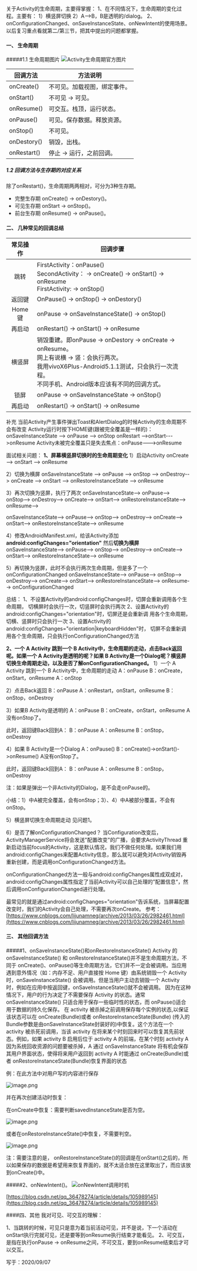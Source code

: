 关于Activity的生命周期，主要得掌握：
1、在不同情况下，生命周期的变化过程。主要有：
1）横竖屏切换
2）A-->B，B是透明的/dialog。
2、onConfigurationChanged、onSaveInstanceState、onNewIntent的使用场景。
以后复习重点看就第二/第三节，把其中提出的问题都掌握。

#### 一、 生命周期
#####1.1 生命周期图片
![Activity生命周期官方图片](https://upload-images.jianshu.io/upload_images/9000209-289f2eb9ab4e9664.png?imageMogr2/auto-orient/strip%7CimageView2/2/w/1240)

| 回调方法    | 方法说明                         |
| ----------- | -------------------------------- |
| onCreate()  | 不可见。加载视图，绑定事件。     |
| onStart()   | 不可见   &rarr;   可见。         |
| onResume()  | 可交互。栈顶，运行状态。         |
| onPause()   | 可见。保存数据。释放资源。       |
| onStop()    | 不可见。                         |
| onDestory() | 销毁，出栈。                     |
| onRestart() | 停止   &rarr;   运行，之前回调。 |

##### 1.2 回调方法与生存期的对应关系
除了onRestart()，生命周期两两相对，可分为3种生存期。
* 完整生存期
onCreate() &rarr; onDestory()。
* 可见生存期
onStart &rarr; onStop()。
* 前台生存期
onResume() &rarr; onPause()。





#### 二、 几种常见的回调总结
| 常见操作 | 回调步骤                                                     |
| :------: | ------------------------------------------------------------ |
|   跳转   | FirstActivity：onPause()    <br/>   SecondActivity：        &rarr; onCreate() &rarr; onStart() &rarr; onResume    <br/>    FirstActivity:    &rarr; onStop() |
|  返回键  | OnPause() &rarr; onStop() &rarr; onDestory()                 |
|  Home键  | onPause &rarr; onSaveInstanceState() &rarr; onStop()         |
|  再启动  | onRestart() &rarr; onStart() &rarr; onResume                 |
|  横竖屏  | 销毁重建。即onPause &rarr; onDestory &rarr; onCreate &rarr; onResume。<br/>网上有说横 &rarr; 竖：会执行两次。                                                                  <br/>我用vivoX6Plus-Android5.1.1测试，只会执行一次流程。                                 <br/>不同手机、Android版本应该有不同的回调方式。 |
|   锁屏   | onPause &rarr; onSaveInstanceState &rarr; onStop()           |
|  再启动  | onRestart() &rarr; onStart() &rarr; onResume                 |

补充
当前Activity产生事件弹出Toast和AlertDialog的时候Activity的生命周期不会有改变
Activity运行时按下HOME键(跟被完全覆盖是一样的)：onSaveInstanceState -->
onPause --> onStop onRestart -->onStart--->onResume
Activity未被完全覆盖只是失去焦点：onPause--->onResume

面试相关问题：
**1、屏幕横竖屏切换时的生命周期变化**
1）启动Activity
onCreate --> 
onStart --> 
onResume

2）切换为横屏
onSaveInstanceState --> 
onPause -->
onStop -->
onDestroy-->
onCreate -->
onStart --> 
onRestoreInstanceState --> 
onResume

3）再次切换为竖屏，执行了两次
onSaveInstanceState-->
onPause-->
onStop-->
onDestroy-->
onCreate-->
onStart-->
onRestoreInstanceState-->
onResume-->

onSaveInstanceState-->
onPause-->
onStop-->
onDestroy-->
onCreate-->
onStart-->
onRestoreInstanceState-->
onResume

4）修改AndroidManifest.xml，给该Activity添加
**android:configChanges="orientation"**
然后**切换为横屏**
onSaveInstanceState-->
onPause-->
onStop-->
onDestroy-->
onCreate-->
onStart-->
onRestoreInstanceState-->
onResume

5）再切换为竖屏，此时不会执行两次生命周期，但是多了一个onConfigurationChanged
onSaveInstanceState-->
onPause-->
onStop-->
onDestroy-->
onCreate-->
onStart-->
onRestoreInstanceState-->
onResume-->
onConfigurationChanged

总结：
1、不设置Activity的android:configChanges时，切屏会重新调用各个生命周期，
切横屏时会执行一次，切竖屏时会执行两次
2、设置Activity的android:configChanges="orientation"时，切屏还是会重新调
用各个生命周期，切横、竖屏时只会执行一次
3、设置Activity的android:configChanges="orientation|keyboardHidden"时，
切屏不会重新调用各个生命周期，只会执行onConfigurationChanged方法

**2、一个 A Activity 跳到一个 B Activity中，生命周期的走动，点击Back返回呢。如果一个 A Activity是透明的呢？如果 B Activity是一个Dialog呢？横竖屏切换生命周期走动，以及是否了解onConfigurationChanged。**
1）一个 A Activity 跳到一个 B Activity中，生命周期的走动
A：onPause
B：onCreate，onStart，onResume
A：onStop

2）点击Back返回
B：onPause
A：onRestart，onStart，onResume
B：onStop，onDestroy

3）如果B Activity是透明的
A：onPause
B：onCreate，onStart，onResume
A没有onStop了。

此时，返回键Back回到A：
B：onPause
A：onResume
B：onStop，onDestroy

4）如果 B Activity是一个Dialog
A：onPause()
B：onCreate()->onStart()->onResume()
A没有onStop了。

此时，返回键Back回到A：
B：onPause
A：onResume
B：onStop，onDestroy

注：如果是弹出一个非Activity的Dialog，是不会走onPause的。

小结：1）中A被完全覆盖，会有onStop；3）、4）中A被部分覆盖，不会有onStop。

5）横竖屏切换生命周期走动
见问题1。

6）是否了解onConfigurationChanged？
当Configuration改变后，ActivityManagerService将会发送"配置改变"的广播，会要求ActivityThread 重新启动当前focus的Activity，这是默认情况，我们不做任何处理。如果我们用android:configChanges来配置Activity信息，那么就可以避免对Activity销毁再重新创建，而是调用onConfigurationChanged方法。

onConfigurationChanged方法一般与android:configChanges属性成双成对，android:configChanges属性指定了当前Activity可以自己处理的”配置信息“，然后调用onConfigurationChanged进行处理。

最常见的就是通过android:configChanges="orientation"告诉系统，当屏幕配置改变时，我们的Activity会自己处理，不需要再次onCreate。
参考：[https://www.cnblogs.com/lijunamneg/archive/2013/03/26/2982461.html](https://www.cnblogs.com/lijunamneg/archive/2013/03/26/2982461.html)





#### 三、 其他回调方法
#####1、onSaveInstanceState()和onRestoreInstanceState()
Activity 的 onSaveInstanceState() 和 onRestoreInstanceState()并不是生命周期方法，不同于 onCreate()、onPause()等生命周期方法，它们并不一定会被调用。当应用遇到意外情况（如：内存不足、用户直接按 Home 键）由系统销毁一个 Activity 时，onSaveInstanceState() 会被调用。但是当用户主动去销毁一个 Activity 时，例如在应用中按返回键，onSaveInstanceState()就不会被调用。 因为在这种情况下，用户的行为决定了不需要保存 Activity 的状态。通常 onSaveInstanceState() 只适合用于保存一些临时性的状态，而 onPause()适合用于数据的持久化保存。 在 activity 被杀掉之前调用保存每个实例的状态,以保证该状态可以在 onCreate(Bundle)或者 onRestoreInstanceState(Bundle) (传入的 Bundle参数是由onSaveInstanceState封装好的)中恢复。这个方法在一个activity 被杀死前调用，当该 activity 在将来某个时刻回来时可以恢复其先前状态。例如，如果 activity B 启用后位于 activity A 的前端，在某个时刻 activity A 因为系统回收资源的问题要被杀掉，A 通过 onSaveInstanceState 将有机会保存其用户界面状态，使得将来用户返回到 activity A 时能通过 onCreate(Bundle)或者 onRestoreInstanceState(Bundle)恢复界面的状态

例：在此方法中对用户写的内容进行保存

![image.png](https://upload-images.jianshu.io/upload_images/9000209-81b7c94dc1467d9f.png?imageMogr2/auto-orient/strip%7CimageView2/2/w/1240)

并在再次创建活动时恢复：

在onCreate中恢复：需要判断savedInstanceState是否为空。

![image.png](https://upload-images.jianshu.io/upload_images/9000209-b9cbcaee33ec2ae0.png?imageMogr2/auto-orient/strip%7CimageView2/2/w/1240)

或者在onRestoreInstanceState()中恢复，不需要判空。

![image.png](https://upload-images.jianshu.io/upload_images/9000209-b4ec4a3d879ced0f.png?imageMogr2/auto-orient/strip%7CimageView2/2/w/1240)

注：需要注意的是， onRestoreInstanceState()的回调是在onStart()之后的，所以如果保存的数据是希望用来恢复界面的，就不太适合放在这里取出了，而应该放到onCreate()中。

#####2、onNewIntent()。
![onNewIntent调用时机](https://upload-images.jianshu.io/upload_images/9000209-c48f3d59626c3315.png?imageMogr2/auto-orient/strip%7CimageView2/2/w/1240)

[https://blog.csdn.net/qq_36478274/article/details/105989145](https://blog.csdn.net/qq_36478274/article/details/105989145)





####四、其他
我对可见、可交互的理解：

1、当跳转的时候，可见只是意为着当前活动可见，并不是说，下一个活动在onStart执行完就可见，还是要等到onResume执行结束才能看见。
2、可交互，是指在执行onPause &rarr; onResume之间，不可交互，要到onResume结束后才可以交互。

写于：2020/09/07